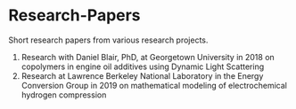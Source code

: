 # Research-Papers
Short research papers from various research projects. 
1. Research with Daniel Blair, PhD, at Georgetown University in 2018 on copolymers in engine oil additives using Dynamic Light Scattering
2. Research at Lawrence Berkeley National Laboratory in the Energy Conversion Group in 2019 on mathematical modeling of electrochemical hydrogen compression
